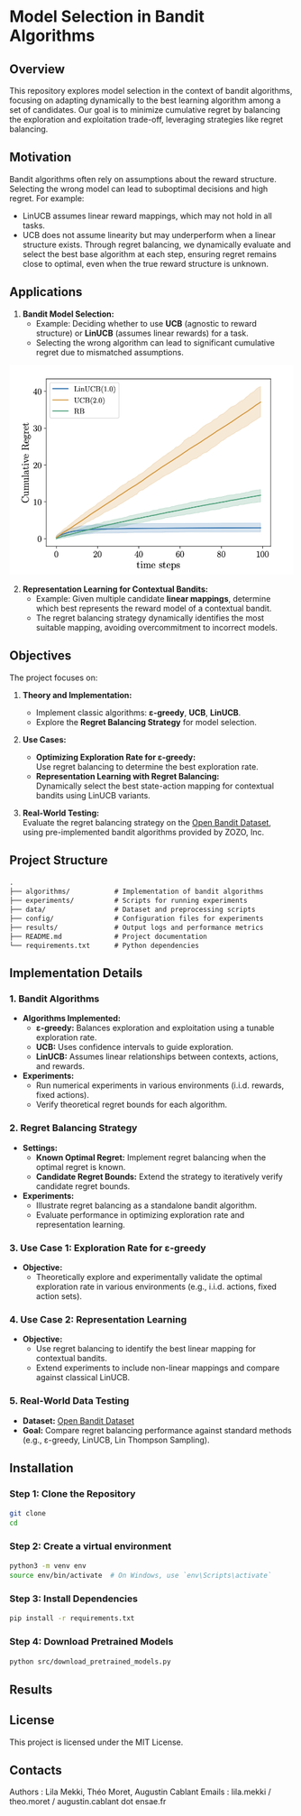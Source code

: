 # Model Selection in Bandit Algorithms

## Overview
This repository explores model selection in the context of bandit algorithms, focusing on adapting dynamically to the best learning algorithm among a set of candidates. Our goal is to minimize cumulative regret by balancing the exploration and exploitation trade-off, leveraging strategies like regret balancing.

## Motivation 
Bandit algorithms often rely on assumptions about the reward structure. Selecting the wrong model can lead to suboptimal decisions and high regret. For example:
- LinUCB assumes linear reward mappings, which may not hold in all tasks.
- UCB does not assume linearity but may underperform when a linear structure exists.
Through regret balancing, we dynamically evaluate and select the best base algorithm at each step, ensuring regret remains close to optimal, even when the true reward structure is unknown.

## Applications
1. **Bandit Model Selection:**  
   - Example: Deciding whether to use **UCB** (agnostic to reward structure) or **LinUCB** (assumes linear rewards) for a task.  
   - Selecting the wrong algorithm can lead to significant cumulative regret due to mismatched assumptions.  

<picture>
        <source media="(prefers-color-scheme: dark) srcset= "https://github.com/AugustinCablant/Advanced-ML/blob/main/pictures/UCB_RB.png">
        <source media="(prefers-color-scheme: light)" srcset="https://github.com/AugustinCablant/Advanced-ML/blob/main/pictures/UCB_RB.png">
        <img alt="UCB vs linUCB vs RB" src="https://github.com/AugustinCablant/Advanced-ML/blob/main/pictures/UCB_RB.png">
</picture>

2. **Representation Learning for Contextual Bandits:**  
   - Example: Given multiple candidate **linear mappings**, determine which best represents the reward model of a contextual bandit.  
   - The regret balancing strategy dynamically identifies the most suitable mapping, avoiding overcommitment to incorrect models.

## Objectives

The project focuses on:
1. **Theory and Implementation:**
   - Implement classic algorithms: **ε-greedy**, **UCB**, **LinUCB**.
   - Explore the **Regret Balancing Strategy** for model selection.

2. **Use Cases:**
   - **Optimizing Exploration Rate for ε-greedy:**  
     Use regret balancing to determine the best exploration rate.
   - **Representation Learning with Regret Balancing:**  
     Dynamically select the best state-action mapping for contextual bandits using LinUCB variants.

3. **Real-World Testing:**  
   Evaluate the regret balancing strategy on the [Open Bandit Dataset](https://github.com/st-tech/zr-obp), using pre-implemented bandit algorithms provided by ZOZO, Inc.


## Project Structure
```plaintext
.
├── algorithms/           # Implementation of bandit algorithms
├── experiments/          # Scripts for running experiments
├── data/                 # Dataset and preprocessing scripts
├── config/               # Configuration files for experiments
├── results/              # Output logs and performance metrics
├── README.md             # Project documentation
└── requirements.txt      # Python dependencies

```

## Implementation Details

### 1. Bandit Algorithms
- **Algorithms Implemented:**
  - **ε-greedy:** Balances exploration and exploitation using a tunable exploration rate.
  - **UCB:** Uses confidence intervals to guide exploration.
  - **LinUCB:** Assumes linear relationships between contexts, actions, and rewards.
- **Experiments:**
  - Run numerical experiments in various environments (i.i.d. rewards, fixed actions).
  - Verify theoretical regret bounds for each algorithm.

### 2. Regret Balancing Strategy
- **Settings:**
  - **Known Optimal Regret:** Implement regret balancing when the optimal regret is known.
  - **Candidate Regret Bounds:** Extend the strategy to iteratively verify candidate regret bounds.
- **Experiments:**
  - Illustrate regret balancing as a standalone bandit algorithm.
  - Evaluate performance in optimizing exploration rate and representation learning.

### 3. Use Case 1: Exploration Rate for ε-greedy
- **Objective:**
  - Theoretically explore and experimentally validate the optimal exploration rate in various environments (e.g., i.i.d. actions, fixed action sets).

### 4. Use Case 2: Representation Learning
- **Objective:**
  - Use regret balancing to identify the best linear mapping for contextual bandits.
  - Extend experiments to include non-linear mappings and compare against classical LinUCB.

### 5. Real-World Data Testing
- **Dataset:** [Open Bandit Dataset](https://github.com/st-tech/zr-obp)
- **Goal:** Compare regret balancing performance against standard methods (e.g., ε-greedy, LinUCB, Lin Thompson Sampling).


## Installation 

### Step 1: Clone the Repository
 ```bash
git clone 
cd 
 ```

### Step 2: Create a virtual environment 
 ```bash
python3 -m venv env
source env/bin/activate  # On Windows, use `env\Scripts\activate`
 ```

### Step 3: Install Dependencies
 ```bash
pip install -r requirements.txt
 ```

### Step 4: Download Pretrained Models
 ```bash
python src/download_pretrained_models.py
 ```



## Results 

## License 
This project is licensed under the MIT License.

## Contacts 
Authors : Lila Mekki, Théo Moret, Augustin Cablant
Emails : lila.mekki / theo.moret / augustin.cablant dot ensae.fr
